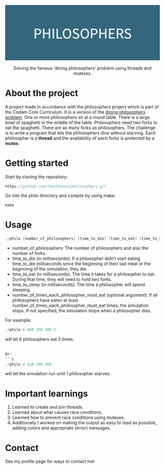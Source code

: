 <div align="center">

  <img src="img/PHILOSOPHERS.png" alt="logo" width="1000" height="auto" />
 
  <p>
   Solving the famous 'dining philosophers' problem using threads and mutexes.     </p>
  
</div>

# About the project

A project made in accordance with the philosophers project which is part of the Codam Core Curriculum. It is a version of the [dining philosophers problem](https://en.wikipedia.org/wiki/Dining_philosophers_problem). One or more philosophers sit at a round table. There is a large bowl of spaghetti in the middle of the table. Philosophers need two forks to eat the spaghetti. There are as many forks as philosophers. The challenge is to write a program that lets the philosophers dine without starving. Each philosopher is a **thread** and the availability of each forks is protected by a **mutex**.

# Getting started

Start by cloning the repository:
```c
https://github.com/fkoolhoven/philosophers.git
```
Go into the philo directory and compile by using make:
```c
make
```

# Usage

```c
./philo [number_of_philosophers] [time_to_die] [time_to_eat] [time_to_sleep] [number_of_times_each_philosopher_must_eat]
```
- number_of_philosophers: The number of philosophers and also the number of forks.
- time_to_die (in milliseconds): If a philosopher didn’t start eating time_to_die milliseconds since the beginning of their last meal or the beginning of the simulation, they die.
- time_to_eat (in milliseconds): The time it takes for a philosopher to eat. During that time, they will need to hold two forks.
- time_to_sleep (in milliseconds): The time a philosopher will spend sleeping.
- number_of_times_each_philosopher_must_eat (optional argument): If all philosophers have eaten at least number_of_times_each_philosopher_must_eat times, the simulation stops. If not specified, the simulation stops when a philosopher dies.

For example:
```c
./philo 6 800 200 200 3 
```
will let 6 philosophers eat 3 times.
```c

Or:
```c
./philo 4 310 200 200
```
will let the simulation run until 1 philosopher starves.

# Important learnings

1. Learned to create and join threads.
2. Learned about what causes race conditions.
3. Learned how to prevent race conditions using mutexes.
4. Additionally I worked on making the output as easy to read as possible, adding colors and appropriate (error) messages.

# Contact

See my profile page for ways to contact me!
